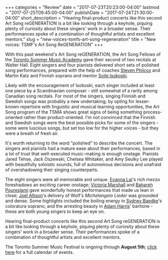 +++
categories = "Review"
date = "2017-07-23T20:23:00-04:00"
lastmod = "2017-07-25T09:45:00-04:00"
publishDate = "2017-07-24T21:30:00-04:00"
short_description = "Hearing final-product concerts like this second Art Song reGENERATION is a bit like looking through a keyhole, piquing plenty of curiosity about these singers&#039; work in a broader sense. Their performances spoke of a combination of thoughtful artists and excellent mentors."
slug = "new-voices-tsmfs-art-song-regeneration"
title = "New voices: TSMF&#039;s Art Song ReGENERATION"
+++

With this past weekend's Art Song reGENERATION, the Art Song Fellows of the [Toronto Summer Music Academy](http://www.torontosummermusic.com/academy/artofsong/) gave their second of two recitals at Walter Hall. Eight singers and four pianists delivered short sets of polished song performances, prepared with the help of coaches [Steven Philcox](/scene/people/steven-philcox/) and Martin Katz and Finnish soprano and mentor [Soile Isokoski](https://en.wikipedia.org/wiki/Soile_Isokoski). 

Likely with the encouragement of Isokoski, each singer included at least one piece by a Scandinavian composer - still somewhat of a rarity among Canadian song recitals. For most of the singers, singing Finnish and Swedish songs was probably a new undertaking; by opting for lesser-known repertoire with linguistic and musical learning opportunities, the Art Song program of the TSMA shows great signs of being something process-oriented rather than product-oriented. I'm not convinced that the Finnish and Swedish songs were the best possible picks for some of the singers - some were luscious songs, but set too low for the higher voices - but they were a breath of fresh air.

It's worth returning to the word "polished" to describe the concert. The singers and pianists had a mature ease about their performances, based in a lot of trust that well-executed music-making is enough onstage. Pianists Jared Tehse, Jack Oszewski, Chelsea Whitaker, and Amy Seulky Lee played with beautifully soloistic sounds, full of autonomous decisions and unafraid of overshadowing their singing counterparts.

The eight singers were all memorable and unique. [Evanna Lai](/scene/people/evanna-lai/)'s rich mezzo foreshadows an exciting career onstage; [Victoria Marshall](/scene/people/victoria-marshall/) and [Bahareh Poureslami](/scene/people/bahareh-poureslami/) gave wonderfully honest performances that made us lean in close; [Joel Allison](/scene/people/joel-allison/)'s delivery of Wolf's *Michelangelo Lieder* was grounded and dense. Some highlights included the boiling energy in [Sydney Baedke](/scene/people/sydney-baedke/)'s coloratura soprano, and the arresting beauty in [Adam Harris](/scene/people/adam-harris/)' baritone - these are both young singers to keep an eye on.

Hearing final-product concerts like this second Art Song reGENERATION is a bit like looking through a keyhole, piquing plenty of curiosity about these singers' work in a broader sense. Their performances spoke of a combination of thoughtful artists and excellent mentors.

The Toronto Summer Music Festival is ongoing through **August 5th**; [click here](http://www.torontosummermusic.com/2017-festival/2017-calendar/) for a full calendar of events.
